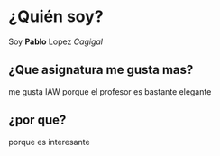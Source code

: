 # ¿Quién soy?
Soy **Pablo** Lopez *Cagigal*

## ¿Que asignatura me gusta mas?
me gusta IAW porque el profesor es bastante elegante

## ¿por que?
porque es interesante
